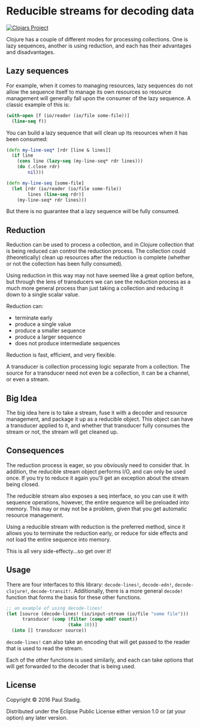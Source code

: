 # Reducible streams for decoding data

[![Clojars Project](https://img.shields.io/clojars/v/pjstadig/reducible-stream.svg)](https://clojars.org/pjstadig/reducible-stream)

Clojure has a couple of different modes for processing collections.  One is lazy
sequences, another is using reduction, and each has their advantages and
disadvantages.

## Lazy sequences

For example, when it comes to managing resources, lazy sequences do not allow
the sequence itself to manage its own resources so resource management will
generally fall upon the consumer of the lazy sequence.  A classic example of
this is:

```clojure
(with-open [f (io/reader (io/file some-file))]
  (line-seq f))
```

You can build a lazy sequence that will clean up its resources when it has been
consumed:

```clojure
(defn my-line-seq* [rdr [line & lines]]
  (if line
    (cons line (lazy-seq (my-line-seq* rdr lines)))
    (do (.close rdr)
        nil)))

(defn my-line-seq [some-file]
  (let [rdr (io/reader (io/file some-file))
        lines (line-seq rdr)]
    (my-line-seq* rdr lines)))
```

But there is no guarantee that a lazy sequence will be fully consumed.

## Reduction

Reduction can be used to process a collection, and in Clojure collection that is
being reduced can control the reduction process.  The collection could
(theoretically) clean up resources after the reduction is complete (whether or
not the collection has been fully consumed).

Using reduction in this way may not have seemed like a great option before, but
through the lens of transducers we can see the reduction process as a much more
general process than just taking a collection and reducing it down to a single
scalar value.

Reduction can:
- terminate early
- produce a single value
- produce a smaller sequence
- produce a larger sequence
- does not produce intermediate sequences

Reduction is fast, efficient, and very flexible.

A transducer is collection processing logic separate from a collection.  The
source for a transducer need not even be a collection, it can be a channel, or
even a stream.

## Big Idea

The big idea here is to take a stream, fuse it with a decoder and resource
management, and package it up as a reducible object.  This object can have a
transducer applied to it, and whether that transducer fully consumes the stream
or not, the stream will get cleaned up.

## Consequences

The reduction process is eager, so you obviously need to consider that.  In
addition, the reducible stream object performs I/O, and can only be used once.
If you try to reduce it again you'll get an exception about the stream being
closed.

The reducible stream also exposes a seq interface, so you can use it with
sequence operations, however, the entire sequence will be preloaded into memory.
This may or may not be a problem, given that you get automatic resource
management.

Using a reducible stream with reduction is the preferred method, since it allows
you to terminate the reduction early, or reduce for side effects and not load
the entire sequence into memory.

This is all very side-effecty...so get over it!

## Usage

There are four interfaces to this library: `decode-lines!`, `decode-edn!`,
`decode-clojure!`, `decode-transit!`.  Additionally, there is a more general
`decode!` function that forms the basis for these other functions.

```clojure
;; an example of using decode-lines!
(let [source (decode-lines! (io/input-stream (io/file "some file")))
      transducer (comp (filter (comp odd? count))
                       (take 10))]
  (into [] transducer source))
```

`decode-lines!` can also take an encoding that will get passed to the reader
that is used to read the stream.

Each of the other functions is used similarly, and each can take options that
will get forwarded to the decoder that is being used.

## License

Copyright © 2016 Paul Stadig.

Distributed under the Eclipse Public License either version 1.0 or (at
your option) any later version.
